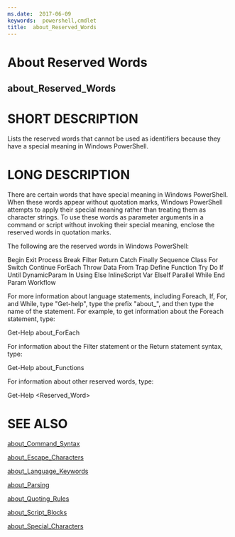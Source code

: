 ```yaml
---
ms.date:  2017-06-09
keywords:  powershell,cmdlet
title:  about_Reserved_Words
---
```


# About Reserved Words
## about_Reserved_Words

# SHORT DESCRIPTION

Lists the reserved words that cannot be used as identifiers because they
have a special meaning in Windows PowerShell.

# LONG DESCRIPTION

There are certain words that have special meaning in Windows PowerShell.
When these words appear without quotation marks, Windows PowerShell
attempts to apply their special meaning rather than treating them as
character strings. To use these words as parameter arguments in a command
or script without invoking their special meaning, enclose the reserved
words in quotation marks.

The following are the reserved words in Windows PowerShell:

Begin              Exit               Process
Break              Filter             Return
Catch              Finally            Sequence
Class              For                Switch
Continue           ForEach            Throw
Data               From               Trap
Define             Function           Try
Do                 If                 Until
DynamicParam       In                 Using
Else               InlineScript       Var
ElseIf             Parallel           While
End                Param              Workflow

For more information about language statements, including Foreach, If,
For, and While, type "Get-help", type the prefix "about_", and then type
the name of the statement. For example, to get information about the
Foreach statement, type:

Get-Help about_ForEach

For information about the Filter statement or the Return statement
syntax, type:

Get-Help about_Functions

For information about other reserved words, type:

Get-Help <Reserved_Word>

# SEE ALSO

[about_Command_Syntax](about_Command_Syntax.md)

[about_Escape_Characters](about_Escape_Characters.md)

[about_Language_Keywords](about_Language_Keywords.md)

[about_Parsing](about_Parsing.md)

[about_Quoting_Rules](about_Quoting_Rules.md)

[about_Script_Blocks](about_Script_Blocks.md)

[about_Special_Characters](about_Special_Characters.md)

